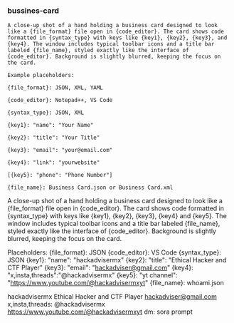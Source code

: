 
### bussines-card

```
A close-up shot of a hand holding a business card designed to look like a {file_format} file open in {code_editor}. The card shows code formatted in {syntax_type} with keys like {key1}, {key2}, {key3}, and {key4}. The window includes typical toolbar icons and a title bar labeled {file_name}, styled exactly like the interface of {code_editor}. Background is slightly blurred, keeping the focus on the card.

Example placeholders:

{file_format}: JSON, XML, YAML

{code_editor}: Notepad++, VS Code

{syntax_type}: JSON, XML

{key1}: "name": "Your Name"

{key2}: "title": "Your Title"

{key3}: "email": "your@email.com"

{key4}: "link": "yourwebsite"

[{key5}: "phone": "Phone Number"]

{file_name}: Business Card.json or Business Card.xml
```


A close-up shot of a hand holding a business card designed to look like a {file_format} file open in {code_editor}. The card shows code formatted in {syntax_type} with keys like {key1}, {key2}, {key3}, {key4} and {key5}. The window includes typical toolbar icons and a title bar labeled {file_name}, styled exactly like the interface of {code_editor}. Background is slightly blurred, keeping the focus on the card.

Placeholders:
{file_format}: JSON
{code_editor}: VS Code
{syntax_type}: JSON
{key1}: "name": "hackadvisermx"
{key2}: "title": "Ethical Hacker and CTF Player"
{key3}: "email": "hackadviser@gmail.com"
{key4}: "x,insta,threads":"@hackadvisermx"
{key5}: "yt channel": "https://www.youtube.com/@hackadvisermxyt"
{file_name}: whoami.json


hackadvisermx
Ethical Hacker and CTF Player
hackadviser@gmail.com
x,insta,threads: @hackadvisermx
https://www.youtube.com/@hackadvisermxyt
dm: sora prompt